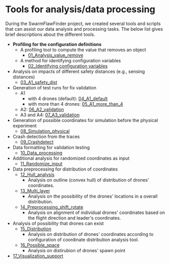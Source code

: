 # Tools for analysis/data processing

During the SwarmFlawFinder project, we created several tools and scripts that can assist our data analysis and processing tasks. The below list gives brief descriptions about the different tools.
- **Profiling for the configuration definitions**
  - A profiling tool to compute the value that removes an object
    - [01_Analysis_value_remove](01_Analysis_value_remove)
  - A method for identifying configuration variables
    - [02_Identifying configuration variables](02_Identifying_configuration_variables)
- Analysis on impacts of different safety distances (e.g., sensing distances)
  - [03_A1_safety_dist](03_alg_safety_dist)
- Generation of test runs for fix validation
  - A1
    - with 4 drones (default): [04_A1_default](04_A1_default)
    - with more than 4 drones: [05_A1_more_than_4](05_A1_more_than_4)
  - A2: [06_A2_validation](06_A2_validation)
  - A3 and A4: [07_A3_validation](07_A3_validation)
- Generation of possible coordinates for simulation before the physical experiment
  - [08_Simulation_physical](08_Simulation_physical)
- Crash detection from the traces
  - [09_Crashdetect](09_Crashdetect)
- Data formatting for validation testing
  - [10_Data_processing](10_Data_processing)
- Additional analysis for randomized coordinates as input
  - [11_Randomize_input](11_Randomize_input)
- Data preprocessing for distribution of coordinates
  - [12_Hull_analysis](12_Hull_analysis)
    - Analysis on outline (convex hull) of distribution of drones' coordinates.
  - [13_Multi_layer](13_Multi_layer)
    - Analysis on the possibility of the drones' locations in a overall distribution.
  - [14_Preprocessing_shift_rotate](14_Preprocessing_shift_rotate)
    - Analysis on alignment of individual drones' coordinates based on the flight direction and leader's coordinates.
- Analysis of possibility that drones can exist
  - [15_Distribution](15_Distribution)
    - Analysis on distribution of drones' coordinates according to configuration of coordinate distribution analysis tool.
  - [16_Possible_space](16_Possible_space)
    - Analysis on distirubion of drones' spawn point
- [17_Visualization_support](17_Visualization_support)